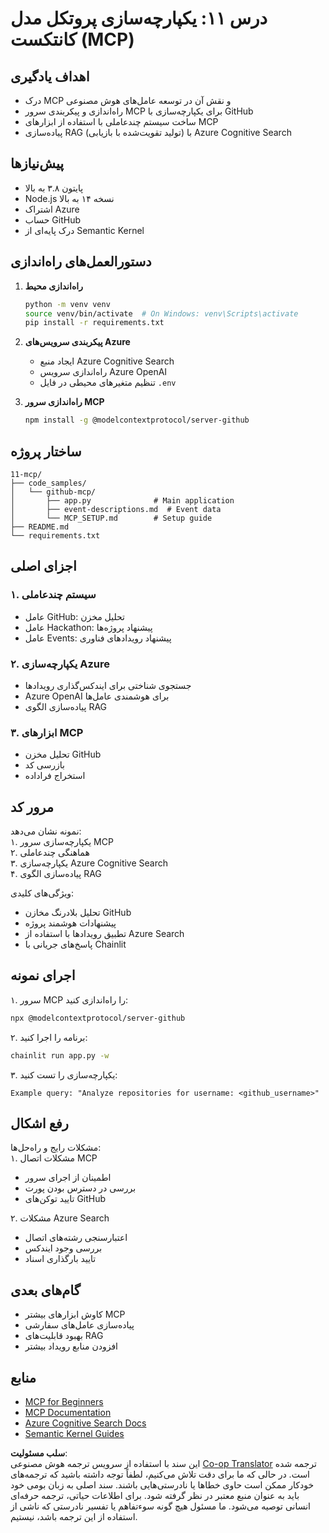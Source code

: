 <!--
CO_OP_TRANSLATOR_METADATA:
{
  "original_hash": "9320dd53c82869fd44935d1581eaf7bb",
  "translation_date": "2025-05-21T08:13:26+00:00",
  "source_file": "11-mcp/README.md",
  "language_code": "fa"
}
-->
# درس ۱۱: یکپارچه‌سازی پروتکل مدل کانتکست (MCP)

## اهداف یادگیری
- درک MCP و نقش آن در توسعه عامل‌های هوش مصنوعی  
- راه‌اندازی و پیکربندی سرور MCP برای یکپارچه‌سازی با GitHub  
- ساخت سیستم چندعاملی با استفاده از ابزارهای MCP  
- پیاده‌سازی RAG (تولید تقویت‌شده با بازیابی) با Azure Cognitive Search  

## پیش‌نیازها
- پایتون ۳.۸ به بالا  
- Node.js نسخه ۱۴ به بالا  
- اشتراک Azure  
- حساب GitHub  
- درک پایه‌ای از Semantic Kernel  

## دستورالعمل‌های راه‌اندازی

1. **راه‌اندازی محیط**  
   ```bash
   python -m venv venv
   source venv/bin/activate  # On Windows: venv\Scripts\activate
   pip install -r requirements.txt
   ```

2. **پیکربندی سرویس‌های Azure**  
   - ایجاد منبع Azure Cognitive Search  
   - راه‌اندازی سرویس Azure OpenAI  
   - تنظیم متغیرهای محیطی در فایل `.env`  

3. **راه‌اندازی سرور MCP**  
   ```bash
   npm install -g @modelcontextprotocol/server-github
   ```

## ساختار پروژه

```
11-mcp/
├── code_samples/
│   └── github-mcp/
│       ├── app.py              # Main application
│       ├── event-descriptions.md  # Event data
│       └── MCP_SETUP.md        # Setup guide
├── README.md
└── requirements.txt
```

## اجزای اصلی

### ۱. سیستم چندعاملی  
- عامل GitHub: تحلیل مخزن  
- عامل Hackathon: پیشنهاد پروژه‌ها  
- عامل Events: پیشنهاد رویدادهای فناوری  

### ۲. یکپارچه‌سازی Azure  
- جستجوی شناختی برای ایندکس‌گذاری رویدادها  
- Azure OpenAI برای هوشمندی عامل‌ها  
- پیاده‌سازی الگوی RAG  

### ۳. ابزارهای MCP  
- تحلیل مخزن GitHub  
- بازرسی کد  
- استخراج فراداده  

## مرور کد

نمونه نشان می‌دهد:  
۱. یکپارچه‌سازی سرور MCP  
۲. هماهنگی چندعاملی  
۳. یکپارچه‌سازی Azure Cognitive Search  
۴. پیاده‌سازی الگوی RAG  

ویژگی‌های کلیدی:  
- تحلیل بلادرنگ مخازن GitHub  
- پیشنهادات هوشمند پروژه  
- تطبیق رویدادها با استفاده از Azure Search  
- پاسخ‌های جریانی با Chainlit  

## اجرای نمونه

۱. سرور MCP را راه‌اندازی کنید:  
   ```bash
   npx @modelcontextprotocol/server-github
   ```

۲. برنامه را اجرا کنید:  
   ```bash
   chainlit run app.py -w
   ```

۳. یکپارچه‌سازی را تست کنید:  
   ```
   Example query: "Analyze repositories for username: <github_username>"
   ```

## رفع اشکال

مشکلات رایج و راه‌حل‌ها:  
۱. مشکلات اتصال MCP  
   - اطمینان از اجرای سرور  
   - بررسی در دسترس بودن پورت  
   - تایید توکن‌های GitHub  

۲. مشکلات Azure Search  
   - اعتبارسنجی رشته‌های اتصال  
   - بررسی وجود ایندکس  
   - تایید بارگذاری اسناد  

## گام‌های بعدی
- کاوش ابزارهای بیشتر MCP  
- پیاده‌سازی عامل‌های سفارشی  
- بهبود قابلیت‌های RAG  
- افزودن منابع رویداد بیشتر  

## منابع  
- [MCP for Beginners](https://aka.ms/mcp-for-beginners)  
- [MCP Documentation](https://github.com/microsoft/semantic-kernel/tree/main/python/semantic-kernel/semantic_kernel/connectors/mcp)  
- [Azure Cognitive Search Docs](https://learn.microsoft.com/azure/search/)  
- [Semantic Kernel Guides](https://learn.microsoft.com/semantic-kernel/)

**سلب مسئولیت**:  
این سند با استفاده از سرویس ترجمه هوش مصنوعی [Co-op Translator](https://github.com/Azure/co-op-translator) ترجمه شده است. در حالی که ما برای دقت تلاش می‌کنیم، لطفاً توجه داشته باشید که ترجمه‌های خودکار ممکن است حاوی خطاها یا نادرستی‌هایی باشند. سند اصلی به زبان بومی خود باید به عنوان منبع معتبر در نظر گرفته شود. برای اطلاعات حیاتی، ترجمه حرفه‌ای انسانی توصیه می‌شود. ما مسئول هیچ گونه سوءتفاهم یا تفسیر نادرستی که ناشی از استفاده از این ترجمه باشد، نیستیم.